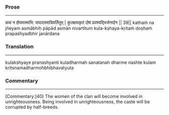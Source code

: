 ### Prose 
 --- 
कथं न ज्ञेयमस्माभि: पापादस्मान्निवर्तितुम् |
कुलक्षयकृतं दोषं प्रपश्यद्भिर्जनार्दन || 39||
kathaṁ na jñeyam asmābhiḥ pāpād asmān nivartitum
kula-kṣhaya-kṛitaṁ doṣhaṁ prapaśhyadbhir janārdana

### Translation 
 --- 
kulakshyaye pranashyanti kuladharmah sanatanah dharme nashte kulam kritsnamadharmohbhibhavatyuta

### Commentary 
 --- 
[Commentary:]40) The women of the clan will become involved in unrighteousness. Being involved in unrighteousness, the caste will be corrupted by half-breeds.